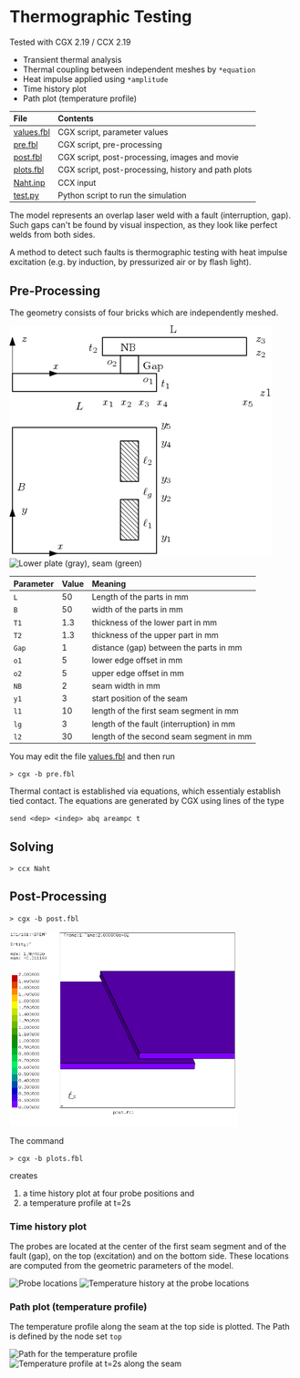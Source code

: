# Thermographic Testing
Tested with CGX 2.19 / CCX 2.19

+ Transient thermal analysis
+ Thermal coupling between independent meshes by `*equation`
+ Heat impulse applied using `*amplitude`
+ Time history plot
+ Path plot (temperature profile)

File                       | Contents    
 :-------------            | :-------------
 [values.fbl](values.fbl)  | CGX script, parameter values
 [pre.fbl](pre.fbl)        | CGX script, pre-processing
 [post.fbl](post.fbl)      | CGX script, post-processing, images and movie
 [plots.fbl](plots.fbl)    | CGX script, post-processing, history and path plots
 [Naht.inp](Naht.inp)      | CCX input
 [test.py](test.py)        | Python script to run the simulation

The model represents an overlap laser weld with a fault (interruption, gap). Such gaps can't be found by visual inspection, as they look like perfect welds from both sides.

A method to detect such faults is thermographic testing with heat impulse excitation (e.g. by induction, by pressurized air or by flash light).

## Pre-Processing
The geometry consists of four bricks which are independently meshed.

<img src="Naht.png"  title="Parameters and co-ordinates">
<img src="Refs/geo.png" width="400" title="Lower plate (gray), seam (green)">

| Parameter      | Value   | Meaning                                     |
| :------------- |  :----  | :-------------                              |
| `L`            | 50      | Length of the parts in mm                   |
| `B`            | 50      | width of the parts in mm                    |
| `T1`           | 1.3     | thickness of the lower part in mm           |
| `T2`           | 1.3     | thickness of the upper part in mm           |
| `Gap`          | 1       | distance (gap) between the parts in mm      |
| `o1`           | 5       | lower edge offset in mm                     |
| `o2`           | 5       | upper edge offset in mm                     |
| `NB`           | 2       | seam width in mm                            |
| `y1`           | 3       | start position of the seam                  |
| `l1`           | 10      | length of the first seam segment in mm      |
| `lg`           | 3       | length of the fault (interruption) in mm    |
| `l2`           | 30      | length of the second seam segment in mm     |

You may edit the file [values.fbl](values.fbl) and then run
```
> cgx -b pre.fbl
```
Thermal contact is established via equations, which essentialy establish tied contact. The equations are generated by CGX using lines of the type
```
send <dep> <indep> abq areampc t
```
## Solving

```
> ccx Naht
```

## Post-Processing

```
> cgx -b post.fbl
```
<img src="movie.gif" width="400" title="Animation of the temperature history">

The command
```
> cgx -b plots.fbl
```
creates
 1. a time history plot at four probe positions and
 2. a temperature profile at t=2s

### Time history plot
The probes are located at the center of the first seam segment and of the fault (gap), on the top (excitation) and on the bottom side. These locations are computed from the geometric parameters of the model.

<img src="Refs/probes.png" width="400" title="Probe locations">

<img src="Refs/history.png" title="Temperature history at the probe locations">

### Path plot (temperature profile)

The temperature profile along the seam at the top side is plotted. The Path is defined by the node set `top`

<img src="Refs/path.png" width="400" title="Path for the temperature profile">

<img src="Refs/pathplot.png" title="Temperature profile at t=2s along the seam">
